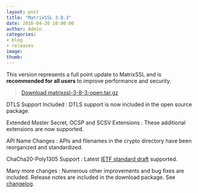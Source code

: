 ```yaml
---
layout: post
title: "MatrixSSL 3.8.3"
date: 2016-04-20 10:00:00
author: Admin
categories:
- blog
- releases
image:
thumb:
---
```

This version represents a full point update to MatrixSSL and is **recommended for all users** to improve performance and security.

> <i class="fa fa-download"></i> [Download matrixssl-3-8-3-open.tar.gz](https://github.com/matrixssl/matrixssl/archive/3-8-3-open.tar.gz)

DTLS Support Included
: DTLS support is now included in the open source package.

Extended Master Secret, OCSP and SCSV Extensions
: These additional extensions are now supported.

API Name Changes
: APIs and filenames in the crypto directory have been reorganized and standardized.

ChaCha20-Poly1305 Support
: Latest [IETF standard draft](https://tools.ietf.org/html/draft-ietf-tls-chacha20-poly1305-04) supported.

Many more changes
: Numerous other improvements and bug fixes are included. Release notes are included in the download package. See [changelog](https://github.com/matrixssl/matrixssl/blob/master/doc/CHANGES_up_to_v3.9.0.md).

